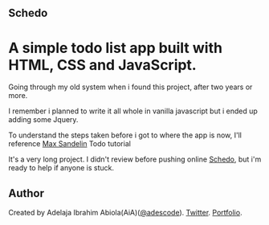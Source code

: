## Schedo

# A simple todo list app built with HTML, CSS and JavaScript.

Going through my old system when i found this project, after two years or more.

I remember i planned to write it all whole in vanilla javascript but i ended up adding some Jquery.

To understand the steps taken before i got to where the app is now,
I'll reference [Max Sandelin](https://github.com/themaxsandelin/todo) Todo tutorial

It's a very long project. I didn't review before pushing online [Schedo](https://adescode.github.io/schedo/), but i'm ready to help if anyone is stuck.

## Author

Created by Adelaja Ibrahim Abiola(AiA)([@adescode](https://github.com/adescode)).
[Twitter](https://twitter.com/adescode).
[Portfolio](https://portfolio.adescode.com).
